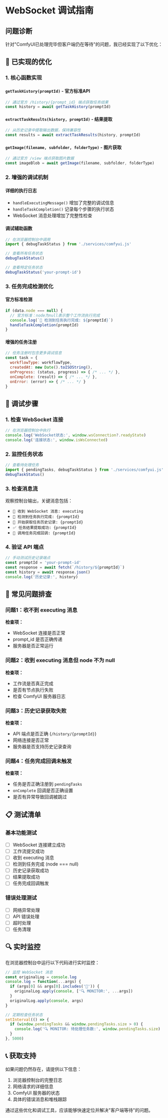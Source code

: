 # WebSocket 调试指南

## 问题诊断

针对"ComfyUI已处理完毕但客户端仍在等待"的问题，我已经实现了以下优化：

## 🔧 已实现的优化

### 1. 核心函数实现

#### `getTaskHistory(promptId)` - 官方标准API
```javascript
// 通过官方 /history/{prompt_id} 端点获取任务结果
const history = await getTaskHistory(promptId)
```

#### `extractTaskResults(history, promptId)` - 结果提取
```javascript
// 从历史记录中提取输出数据，保持兼容性
const results = await extractTaskResults(history, promptId)
```

#### `getImage(filename, subfolder, folderType)` - 图片获取
```javascript
// 通过官方 /view 端点获取图片数据
const imageBlob = await getImage(filename, subfolder, folderType)
```

### 2. 增强的调试机制

#### 详细的执行日志
- `handleExecutingMessage()` 增加了完整的调试信息
- `handleTaskCompletion()` 记录每个步骤的执行状态
- WebSocket 消息处理增加了完整性检查

#### 调试辅助函数
```javascript
// 在浏览器控制台中调用
import { debugTaskStatus } from './services/comfyui.js'

// 查看所有任务状态
debugTaskStatus()

// 查看特定任务状态
debugTaskStatus('your-prompt-id')
```

### 3. 任务完成检测优化

#### 官方标准检测
```javascript
if (data.node === null) {
  // 官方标准：node为null表示整个工作流执行完成
  console.log(`🎯 检测到任务执行完成: ${promptId}`)
  handleTaskCompletion(promptId)
}
```

#### 增强的任务注册
```javascript
// 任务注册时包含更多调试信息
const task = {
  workflowType: workflowType,
  createdAt: new Date().toISOString(),
  onProgress: (status, progress) => { /* ... */ },
  onComplete: (result) => { /* ... */ },
  onError: (error) => { /* ... */ }
}
```

## 🐛 调试步骤

### 1. 检查 WebSocket 连接
```javascript
// 在浏览器控制台中执行
console.log('WebSocket状态:', window.wsConnection?.readyState)
console.log('连接状态:', window.isWsConnected)
```

### 2. 监控任务状态
```javascript
// 查看待处理任务
import { pendingTasks, debugTaskStatus } from './services/comfyui.js'
debugTaskStatus()
```

### 3. 检查消息流
观察控制台输出，关键消息包括：
- `📨 收到 WebSocket 消息: executing`
- `🎯 检测到任务执行完成: {promptId}`
- `📡 开始获取任务历史记录: {promptId}`
- `✅ 任务结果提取成功: {promptId}`
- `🎉 调用任务完成回调: {promptId}`

### 4. 验证 API 端点
```javascript
// 手动测试历史记录端点
const promptId = 'your-prompt-id'
const response = await fetch(`/history/${promptId}`)
const history = await response.json()
console.log('历史记录:', history)
```

## 🚨 常见问题排查

### 问题1：收不到 executing 消息
**检查项：**
- WebSocket 连接是否正常
- prompt_id 是否正确传递
- 服务器是否正常运行

### 问题2：收到 executing 消息但 node 不为 null
**检查项：**
- 工作流是否真正完成
- 是否有节点执行失败
- 检查 ComfyUI 服务器日志

### 问题3：历史记录获取失败
**检查项：**
- API 端点是否正确 (`/history/{promptId}`)
- 网络连接是否正常
- 服务器是否支持历史记录查询

### 问题4：任务完成回调未触发
**检查项：**
- 任务是否正确注册到 `pendingTasks`
- `onComplete` 回调是否正确设置
- 是否有异常导致回调被跳过

## 📋 测试清单

### 基本功能测试
- [ ] WebSocket 连接建立成功
- [ ] 工作流提交成功
- [ ] 收到 executing 消息
- [ ] 检测到任务完成 (node === null)
- [ ] 历史记录获取成功
- [ ] 结果提取成功
- [ ] 任务完成回调触发

### 错误处理测试
- [ ] 网络异常处理
- [ ] API 错误处理
- [ ] 超时处理
- [ ] 任务清理

## 🔍 实时监控

在浏览器控制台中运行以下代码进行实时监控：

```javascript
// 监控 WebSocket 消息
const originalLog = console.log
console.log = function(...args) {
  if (args[0] && args[0].includes('📨')) {
    originalLog.apply(console, ['🔍 MONITOR:', ...args])
  }
  originalLog.apply(console, args)
}

// 定期检查任务状态
setInterval(() => {
  if (window.pendingTasks && window.pendingTasks.size > 0) {
    console.log('🔍 MONITOR: 待处理任务数:', window.pendingTasks.size)
  }
}, 5000)
```

## 📞 获取支持

如果问题仍然存在，请提供以下信息：

1. 浏览器控制台的完整日志
2. 网络请求的详细信息
3. ComfyUI 服务器的状态
4. 具体的错误消息和堆栈跟踪

通过这些优化和调试工具，应该能够快速定位并解决"客户端等待"的问题。
